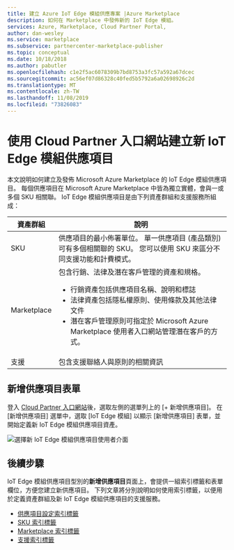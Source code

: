 ```yaml
---
title: 建立 Azure IoT Edge 模組供應專案 |Azure Marketplace
description: 如何在 Marketplace 中發佈新的 IoT Edge 模組。
services: Azure, Marketplace, Cloud Partner Portal,
author: dan-wesley
ms.service: marketplace
ms.subservice: partnercenter-marketplace-publisher
ms.topic: conceptual
ms.date: 10/18/2018
ms.author: pabutler
ms.openlocfilehash: c1e2f5ac6078309b7bd8753a3fc57a592a67dcec
ms.sourcegitcommit: ac56ef07d86328c40fed5b5792a6a02698926c2d
ms.translationtype: MT
ms.contentlocale: zh-TW
ms.lasthandoff: 11/08/2019
ms.locfileid: "73826083"
---
```

# <a name="create-a-new-iot-edge-module-offer-with-the-cloud-partner-portal"></a>使用 Cloud Partner 入口網站建立新 IoT Edge 模組供應項目

本文說明如何建立及發佈 Microsoft Azure Marketplace 的 IoT Edge 模組供應項目。 每個供應項目在 Microsoft Azure Marketplace 中皆為獨立實體，會與一或多個 SKU 相關聯。  IoT Edge 模組供應項目是由下列資產群組和支援服務所組成：

|  **資產群組**   |  **說明**  |
|  ---------------   |  ---------------  |
|    SKU            |  供應項目的最小佈署單位。 單一供應項目 (產品類別) 可有多個相關聯的 SKU。 您可以使用 SKU 來區分不同支援功能和計費模式。 |
|  Marketplace       | 包含行銷、法律及潛在客戶管理的資產和規格。  <ul><li> 行銷資產包括供應項目名稱、說明和標誌</li> <li> 法律資產包括隱私權原則、使用條款及其他法律文件</li>  <li> 潛在客戶管理原則可指定於 Microsoft Azure Marketplace 使用者入口網站管理潛在客戶的方式。</li> </ul> |
| 支援            | 包含支援聯絡人與原則的相關資訊 |


## <a name="new-offer-form"></a>新增供應項目表單 

登入 [Cloud Partner 入口網站](https://cloudpartner.azure.com/)後，選取左側的選單列上的 [+ 新增供應項目]。 在 [新增供應項目] 選單中，選取 [IoT Edge 模組] 以顯示 [新增供應項目] 表單，並開始定義新 IoT Edge 模組供應項目資產。 

![選擇新 IoT Edge 模組供應項目使用者介面](./media/new-iot-edge-module-offer.png)

## <a name="next-steps"></a>後續步驟

IoT Edge 模組供應項目型別的**新增供應項目**頁面上，會提供一組索引標籤和表單欄位，方便您建立新供應項目。 下列文章將分別說明如何使用索引標籤，以便用於定義資產群組及新 IoT Edge 模組供應項目的支援服務。

- [供應項目設定索引標籤](./cpp-offer-settings-tab.md)
- [SKU 索引標籤](./cpp-skus-tab.md)
- [Marketplace 索引標籤](./cpp-marketplace-tab.md)
- [支援索引標籤](./cpp-support-tab.md)
